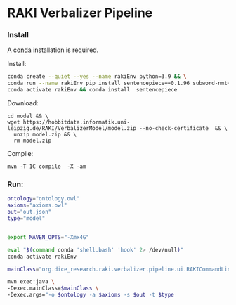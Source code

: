 # RAKI Verbalizer Pipeline

### Install

A [conda](https://docs.conda.io/projects/conda/en/latest/user-guide/install/index.html) installation is required.

Install:
```bash
conda create --quiet --yes --name rakiEnv python=3.9 && \
conda run --name rakiEnv pip install sentencepiece==0.1.96 subword-nmt==0.3.7 OpenNMT-py==2.3.0 && \
conda activate rakiEnv && conda install  sentencepiece
```

Download:
```
cd model && \
wget https://hobbitdata.informatik.uni-leipzig.de/RAKI/VerbalizerModel/model.zip --no-check-certificate  && \
  unzip model.zip && \
  rm model.zip
```

Compile: 
```
mvn -T 1C compile  -X -am
```


### Run:

```bash
ontology="ontology.owl"
axioms="axioms.owl"
out="out.json"
type="model"


export MAVEN_OPTS="-Xmx4G"

eval "$(command conda 'shell.bash' 'hook' 2> /dev/null)"
conda activate rakiEnv

mainClass="org.dice_research.raki.verbalizer.pipeline.ui.RAKICommandLineInterface"

mvn exec:java \
-Dexec.mainClass=$mainClass \
-Dexec.args="-o $ontology -a $axioms -s $out -t $type
```
